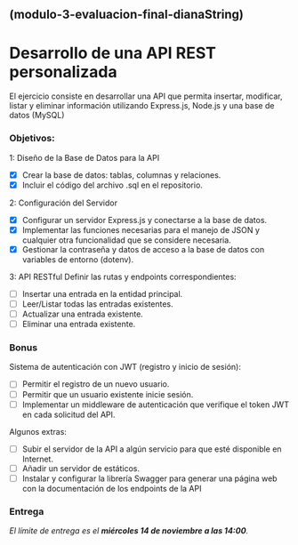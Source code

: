 ## (modulo-3-evaluacion-final-dianaString)

# Desarrollo de una API REST personalizada
El ejercicio consiste en desarrollar una API que permita insertar, modificar, listar y eliminar información utilizando Express.js, Node.js y una base de datos (MySQL)

### Objetivos:

1: Diseño de la Base de Datos para la API

- [X] Crear la base de datos: tablas, columnas y relaciones. 
- [X] Incluir el código del archivo .sql en el repositorio.

2: Configuración del Servidor

- [X] Configurar un servidor Express.js y conectarse a la base de datos.
- [X] Implementar las funciones necesarias para el manejo de JSON y cualquier otra funcionalidad que se considere necesaria.
- [X] Gestionar la contraseña y datos de acceso a la base de
datos con variables de entorno (dotenv).

3: API RESTful
Definir las rutas y endpoints correspondientes:
- [ ] Insertar una entrada en la entidad principal.
- [ ] Leer/Listar todas las entradas existentes.
- [ ] Actualizar una entrada existente.
- [ ] Eliminar una entrada existente.

### Bonus

Sistema de autenticación con JWT (registro y inicio de sesión):
- [ ] Permitir el registro de un nuevo usuario.
- [ ] Permitir que un usuario existente inicie sesión.
- [ ] Implementar un middleware de autenticación que verifique el token JWT en cada solicitud del API.

Algunos extras:

- [ ] Subir el servidor de la API a algún servicio para que esté disponible en Internet.
- [ ] Añadir un servidor de estáticos.
- [ ] Instalar y configurar la librería Swagger para generar una página web con la documentación de los endpoints de la API

### Entrega
*El límite de entrega es el **miércoles 14 de noviembre a las 14:00**.*


<br>